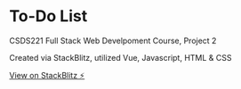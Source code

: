 # To-Do List

CSDS221 Full Stack Web Develpoment Course, Project 2 

Created via StackBlitz, utilized Vue, Javascript, HTML & CSS

[View on StackBlitz ⚡️](https://stackblitz.com/edit/vue-ye22yg)

